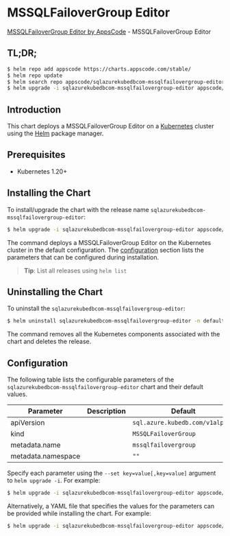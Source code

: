 # MSSQLFailoverGroup Editor

[MSSQLFailoverGroup Editor by AppsCode](https://appscode.com) - MSSQLFailoverGroup Editor

## TL;DR;

```bash
$ helm repo add appscode https://charts.appscode.com/stable/
$ helm repo update
$ helm search repo appscode/sqlazurekubedbcom-mssqlfailovergroup-editor --version=v0.15.0
$ helm upgrade -i sqlazurekubedbcom-mssqlfailovergroup-editor appscode/sqlazurekubedbcom-mssqlfailovergroup-editor -n default --create-namespace --version=v0.15.0
```

## Introduction

This chart deploys a MSSQLFailoverGroup Editor on a [Kubernetes](http://kubernetes.io) cluster using the [Helm](https://helm.sh) package manager.

## Prerequisites

- Kubernetes 1.20+

## Installing the Chart

To install/upgrade the chart with the release name `sqlazurekubedbcom-mssqlfailovergroup-editor`:

```bash
$ helm upgrade -i sqlazurekubedbcom-mssqlfailovergroup-editor appscode/sqlazurekubedbcom-mssqlfailovergroup-editor -n default --create-namespace --version=v0.15.0
```

The command deploys a MSSQLFailoverGroup Editor on the Kubernetes cluster in the default configuration. The [configuration](#configuration) section lists the parameters that can be configured during installation.

> **Tip**: List all releases using `helm list`

## Uninstalling the Chart

To uninstall the `sqlazurekubedbcom-mssqlfailovergroup-editor`:

```bash
$ helm uninstall sqlazurekubedbcom-mssqlfailovergroup-editor -n default
```

The command removes all the Kubernetes components associated with the chart and deletes the release.

## Configuration

The following table lists the configurable parameters of the `sqlazurekubedbcom-mssqlfailovergroup-editor` chart and their default values.

|     Parameter      | Description |                  Default                   |
|--------------------|-------------|--------------------------------------------|
| apiVersion         |             | <code>sql.azure.kubedb.com/v1alpha1</code> |
| kind               |             | <code>MSSQLFailoverGroup</code>            |
| metadata.name      |             | <code>mssqlfailovergroup</code>            |
| metadata.namespace |             | <code>""</code>                            |


Specify each parameter using the `--set key=value[,key=value]` argument to `helm upgrade -i`. For example:

```bash
$ helm upgrade -i sqlazurekubedbcom-mssqlfailovergroup-editor appscode/sqlazurekubedbcom-mssqlfailovergroup-editor -n default --create-namespace --version=v0.15.0 --set apiVersion=sql.azure.kubedb.com/v1alpha1
```

Alternatively, a YAML file that specifies the values for the parameters can be provided while
installing the chart. For example:

```bash
$ helm upgrade -i sqlazurekubedbcom-mssqlfailovergroup-editor appscode/sqlazurekubedbcom-mssqlfailovergroup-editor -n default --create-namespace --version=v0.15.0 --values values.yaml
```
